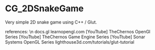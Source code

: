 # CG_2DSnakeGame

Very simple 2D snake game using C++ / Glut. 

references: \n
docs.gl
learnopengl.com
[YouTtube] TheChernos OpenGl Series
[YouTtube] TheChernos Game Engine Series
[YouTtube] Sonar Systems OpenGL Series
lighthouse3d.com/tutorials/glut-tutorial
